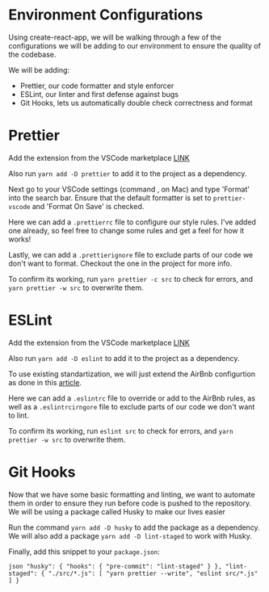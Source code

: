 # Environment Configurations

Using create-react-app, we will be walking through a few of the configurations we will be adding to our environment to ensure the quality of the codebase.

We will be adding:

-   Prettier, our code formatter and style enforcer
-   ESLint, our linter and first defense against bugs
-   Git Hooks, lets us automatically double check correctness and format

# Prettier

Add the extension from the VSCode marketplace [LINK](https://marketplace.visualstudio.com/items?itemName=esbenp.prettier-vscode)

Also run `yarn add -D prettier` to add it to the project as a dependency.

Next go to your VSCode settings (command , on Mac) and type 'Format' into the search bar. Ensure that the default formatter is set to `prettier-vscode` and 'Format On Save' is checked.

Here we can add a `.prettierrc` file to configure our style rules. I've added one already, so feel free to change some rules and get a feel for how it works!

Lastly, we can add a `.prettierignore` file to exclude parts of our code we don't want to format. Checkout the one in the project for more info.

To confirm its working, run `yarn prettier -c src` to check for errors, and `yarn prettier -w src` to overwrite them.

# ESLint

Add the extension from the VSCode marketplace [LINK](https://marketplace.visualstudio.com/items?itemName=dbaeumer.vscode-eslint)

Also run `yarn add -D eslint` to add it to the project as a dependency.

To use existing standartization, we will just extend the AirBnb configurtion as done in this [article](https://blog.echobind.com/integrating-prettier-eslint-airbnb-style-guide-in-vscode-47f07b5d7d6a).

Here we can add a `.eslintrc` file to override or add to the AirBnb rules, as well as a `.eslintrcirngore` file to exclude parts of our code we don't want to lint.

To confirm its working, run `eslint src` to check for errors, and `yarn prettier -w src` to overwrite them.

# Git Hooks

Now that we have some basic formatting and linting, we want to automate them in order to ensure they run before code is pushed to the repository. We will be using a package called Husky to make our lives easier

Run the command `yarn add -D husky` to add the package as a dependency. We will also add a package `yarn add -D lint-staged` to work with Husky.

Finally, add this snippet to your `package.json`:

`json "husky": { "hooks": { "pre-commit": "lint-staged" } }, "lint-staged": { "./src/*.js": [ "yarn prettier --write", "eslint src/*.js" ] } `
